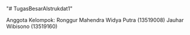 "# TugasBesarAlstrukdat1" 
 
Anggota Kelompok:
Ronggur Mahendra Widya Putra (13519008)
Jauhar Wibisono (13519160)
